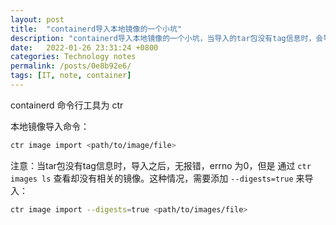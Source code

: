 ```yaml
---
layout: post
title:  "containerd导入本地镜像的一个小坑"
description: "containerd导入本地镜像的一个小坑，当导入的tar包没有tag信息时，会导入失败"
date:   2022-01-26 23:31:24 +0800
categories: Technology notes
permalink: /posts/0e8b92e6/
tags: [IT, note, container]
---
```


containerd 命令行工具为 ctr

本地镜像导入命令：

```bash
ctr image import <path/to/image/file>
```


注意：当tar包没有tag信息时，导入之后，无报错，errno 为0，但是 通过 `ctr images ls` 查看却没有相关的镜像。这种情况，需要添加 `--digests=true`  来导入：

```bash
ctr image import --digests=true <path/to/images/file>
```
